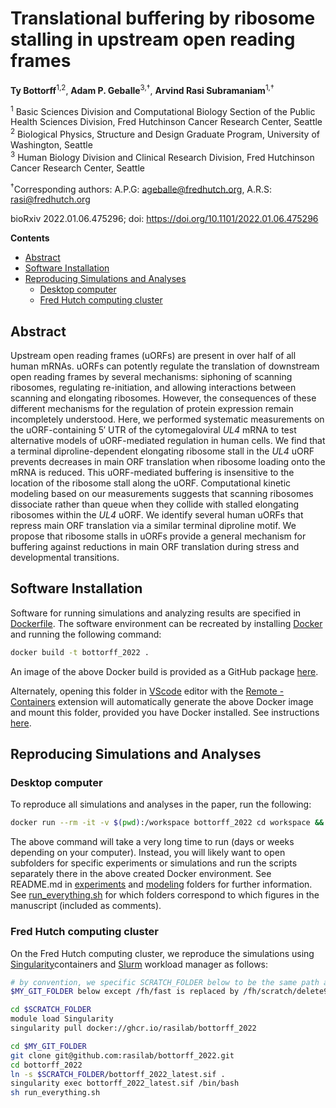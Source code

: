 # Translational buffering by ribosome stalling in upstream open reading frames <!-- omit in toc -->

**Ty Bottorff**<sup>1,2</sup>, **Adam P. Geballe**<sup>3,†</sup>, **Arvind Rasi
Subramaniam**<sup>1,†</sup>

<sup>1</sup> Basic Sciences Division and Computational Biology Section of the
Public Health Sciences Division, Fred Hutchinson Cancer Research Center, Seattle
<br/>
<sup>2</sup> Biological Physics, Structure and Design Graduate Program,
University of Washington, Seattle <br/>
<sup>3</sup> Human Biology Division and Clinical Research Division, Fred
Hutchinson Cancer Research Center, Seattle <br/>

<sup>†</sup>Corresponding authors: A.P.G: <ageballe@fredhutch.org>, A.R.S:
<rasi@fredhutch.org>

bioRxiv 2022.01.06.475296; doi: https://doi.org/10.1101/2022.01.06.475296

**Contents**
- [Abstract](#abstract)
- [Software Installation](#software-installation)
- [Reproducing Simulations and Analyses](#reproducing-simulations-and-analyses)
  - [Desktop computer](#desktop-computer)
  - [Fred Hutch computing cluster](#fred-hutch-computing-cluster)

## Abstract

Upstream open reading frames (uORFs) are present in over half of all human
mRNAs. uORFs can potently regulate the translation of downstream open reading
frames by several mechanisms: siphoning of scanning ribosomes, regulating
re-initiation, and allowing interactions between scanning and elongating
ribosomes. However, the consequences of these different mechanisms for the
regulation of protein expression remain incompletely understood. Here, we
performed systematic measurements on the uORF-containing 5′ UTR of the
cytomegaloviral *UL4* mRNA to test alternative models of uORF-mediated
regulation in human cells. We find that a terminal diproline-dependent
elongating ribosome stall in the *UL4* uORF prevents decreases in main ORF
translation when ribosome loading onto the mRNA is reduced. This uORF-mediated
buffering is insensitive to the location of the ribosome stall along the uORF.
Computational kinetic modeling based on our measurements suggests that scanning
ribosomes dissociate rather than queue when they collide with stalled elongating
ribosomes within the *UL4* uORF. We identify several human uORFs that repress
main ORF translation via a similar terminal diproline motif. We propose that
ribosome stalls in uORFs provide a general mechanism for buffering against
reductions in main ORF translation during stress and developmental transitions.

## Software Installation

Software for running simulations and analyzing results are specified in
[Dockerfile](Dockerfile). The software environment can be recreated by
installing [Docker](https://docs.docker.com/engine/install/) and running the
following command:

```bash
docker build -t bottorff_2022 .
```

An image of the above Docker build is provided as a GitHub package
[here](https://github.com/rasilab/bottorff_2022/pkgs/container/bottorff_2022).

Alternately, opening this folder in [VScode](https://code.visualstudio.com/)
editor with the [Remote -
Containers](https://marketplace.visualstudio.com/items?itemName=ms-vscode-remote.remote-containers)
extension will automatically generate the above Docker image and mount this
folder, provided you have Docker installed. See instructions
[here](https://code.visualstudio.com/docs/remote/containers).

## Reproducing Simulations and Analyses

### Desktop computer

To reproduce all simulations and analyses in the paper, run the following:

```bash
docker run --rm -it -v $(pwd):/workspace bottorff_2022 cd workspace && sh run_everything.sh
```

The above command will take a very long time to run (days or weeks depending on
your computer). Instead, you will likely want to open subfolders for specific
experiments or simulations and run the scripts separately there in the above
created Docker environment. See README.md in [experiments](./experiments) and
[modeling](./modeling) folders for further information. See
[run_everything.sh](run_everything.sh) for which folders correspond to which
figures in the manuscript (included as comments).

### Fred Hutch computing cluster

On the Fred Hutch computing cluster, we reproduce the simulations using 
[Singularity](https://sylabs.io/guides/3.5/user-guide/introduction.html)containers
and [Slurm](https://slurm.schedmd.com/documentation.html) workload manager as follows:

```bash
# by convention, we specific SCRATCH_FOLDER below to be the same path as 
$MY_GIT_FOLDER below except /fh/fast is replaced by /fh/scratch/delete90

cd $SCRATCH_FOLDER 
module load Singularity
singularity pull docker://ghcr.io/rasilab/bottorff_2022

cd $MY_GIT_FOLDER
git clone git@github.com:rasilab/bottorff_2022.git
cd bottorff_2022
ln -s $SCRATCH_FOLDER/bottorff_2022_latest.sif .
singularity exec bottorff_2022_latest.sif /bin/bash
sh run_everything.sh
```
